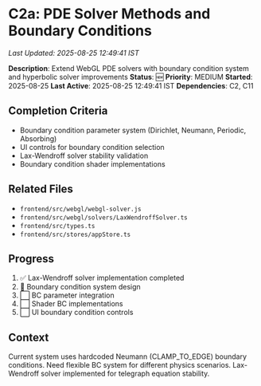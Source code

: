 # C2a: PDE Solver Methods and Boundary Conditions
*Last Updated: 2025-08-25 12:49:41 IST*

**Description**: Extend WebGL PDE solvers with boundary condition system and hyperbolic solver improvements
**Status**: 🆕 **Priority**: MEDIUM
**Started**: 2025-08-25
**Last Active**: 2025-08-25 12:49:41 IST
**Dependencies**: C2, C11

## Completion Criteria
- Boundary condition parameter system (Dirichlet, Neumann, Periodic, Absorbing)
- UI controls for boundary condition selection
- Lax-Wendroff solver stability validation
- Boundary condition shader implementations

## Related Files
- `frontend/src/webgl/webgl-solver.js`
- `frontend/src/webgl/solvers/LaxWendroffSolver.ts`
- `frontend/src/types.ts`
- `frontend/src/stores/appStore.ts`

## Progress
1. ✅ Lax-Wendroff solver implementation completed
2. 🔄 Boundary condition system design
3. ⬜ BC parameter integration
4. ⬜ Shader BC implementations
5. ⬜ UI boundary condition controls

## Context
Current system uses hardcoded Neumann (CLAMP_TO_EDGE) boundary conditions. Need flexible BC system for different physics scenarios. Lax-Wendroff solver implemented for telegraph equation stability.
